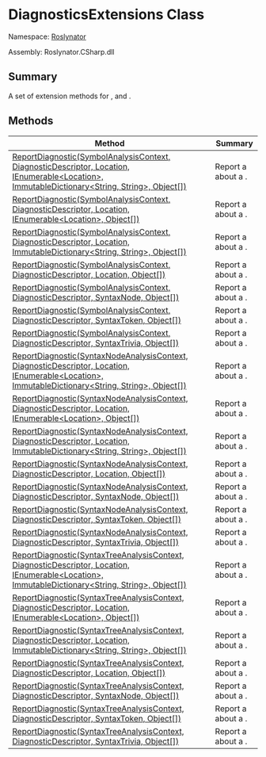 # DiagnosticsExtensions Class

Namespace: [Roslynator](../README.md)

Assembly: Roslynator\.CSharp\.dll

## Summary

A set of extension methods for ,  and \.

## Methods

| Method| Summary|
| --- | --- |
| [ReportDiagnostic(SymbolAnalysisContext, DiagnosticDescriptor, Location, IEnumerable\<Location>, ImmutableDictionary\<String, String>, Object\[\])](ReportDiagnostic/README.md) | Report a  about a \. |
| [ReportDiagnostic(SymbolAnalysisContext, DiagnosticDescriptor, Location, IEnumerable\<Location>, Object\[\])](ReportDiagnostic/README.md) | Report a  about a \. |
| [ReportDiagnostic(SymbolAnalysisContext, DiagnosticDescriptor, Location, ImmutableDictionary\<String, String>, Object\[\])](ReportDiagnostic/README.md) | Report a  about a \. |
| [ReportDiagnostic(SymbolAnalysisContext, DiagnosticDescriptor, Location, Object\[\])](ReportDiagnostic/README.md) | Report a  about a \. |
| [ReportDiagnostic(SymbolAnalysisContext, DiagnosticDescriptor, SyntaxNode, Object\[\])](ReportDiagnostic/README.md) | Report a  about a \. |
| [ReportDiagnostic(SymbolAnalysisContext, DiagnosticDescriptor, SyntaxToken, Object\[\])](ReportDiagnostic/README.md) | Report a  about a \. |
| [ReportDiagnostic(SymbolAnalysisContext, DiagnosticDescriptor, SyntaxTrivia, Object\[\])](ReportDiagnostic/README.md) | Report a  about a \. |
| [ReportDiagnostic(SyntaxNodeAnalysisContext, DiagnosticDescriptor, Location, IEnumerable\<Location>, ImmutableDictionary\<String, String>, Object\[\])](ReportDiagnostic/README.md) | Report a  about a \. |
| [ReportDiagnostic(SyntaxNodeAnalysisContext, DiagnosticDescriptor, Location, IEnumerable\<Location>, Object\[\])](ReportDiagnostic/README.md) | Report a  about a \. |
| [ReportDiagnostic(SyntaxNodeAnalysisContext, DiagnosticDescriptor, Location, ImmutableDictionary\<String, String>, Object\[\])](ReportDiagnostic/README.md) | Report a  about a \. |
| [ReportDiagnostic(SyntaxNodeAnalysisContext, DiagnosticDescriptor, Location, Object\[\])](ReportDiagnostic/README.md) | Report a  about a \. |
| [ReportDiagnostic(SyntaxNodeAnalysisContext, DiagnosticDescriptor, SyntaxNode, Object\[\])](ReportDiagnostic/README.md) | Report a  about a \. |
| [ReportDiagnostic(SyntaxNodeAnalysisContext, DiagnosticDescriptor, SyntaxToken, Object\[\])](ReportDiagnostic/README.md) | Report a  about a \. |
| [ReportDiagnostic(SyntaxNodeAnalysisContext, DiagnosticDescriptor, SyntaxTrivia, Object\[\])](ReportDiagnostic/README.md) | Report a  about a \. |
| [ReportDiagnostic(SyntaxTreeAnalysisContext, DiagnosticDescriptor, Location, IEnumerable\<Location>, ImmutableDictionary\<String, String>, Object\[\])](ReportDiagnostic/README.md) | Report a  about a \. |
| [ReportDiagnostic(SyntaxTreeAnalysisContext, DiagnosticDescriptor, Location, IEnumerable\<Location>, Object\[\])](ReportDiagnostic/README.md) | Report a  about a \. |
| [ReportDiagnostic(SyntaxTreeAnalysisContext, DiagnosticDescriptor, Location, ImmutableDictionary\<String, String>, Object\[\])](ReportDiagnostic/README.md) | Report a  about a \. |
| [ReportDiagnostic(SyntaxTreeAnalysisContext, DiagnosticDescriptor, Location, Object\[\])](ReportDiagnostic/README.md) | Report a  about a \. |
| [ReportDiagnostic(SyntaxTreeAnalysisContext, DiagnosticDescriptor, SyntaxNode, Object\[\])](ReportDiagnostic/README.md) | Report a  about a \. |
| [ReportDiagnostic(SyntaxTreeAnalysisContext, DiagnosticDescriptor, SyntaxToken, Object\[\])](ReportDiagnostic/README.md) | Report a  about a \. |
| [ReportDiagnostic(SyntaxTreeAnalysisContext, DiagnosticDescriptor, SyntaxTrivia, Object\[\])](ReportDiagnostic/README.md) | Report a  about a \. |

